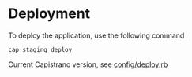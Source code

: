 # Deployment

To deploy the application, use the following command

    cap staging deploy
    
Current Capistrano version, see [config/deploy.rb](config/deploy.rb)